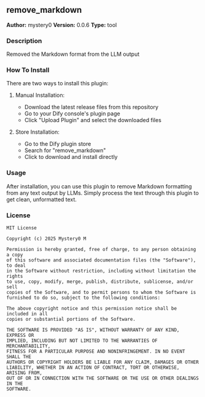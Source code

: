## remove_markdown

**Author:** mystery0
**Version:** 0.0.6
**Type:** tool

### Description

Removed the Markdown format from the LLM output

### How To Install

There are two ways to install this plugin:

1. Manual Installation:
    - Download the latest release files from this repository
    - Go to your Dify console's plugin page
    - Click "Upload Plugin" and select the downloaded files

2. Store Installation:
    - Go to the Dify plugin store
    - Search for "remove_markdown"
    - Click to download and install directly

### Usage

After installation, you can use this plugin to remove Markdown formatting from any text output by LLMs. Simply process
the text through this plugin to get clean, unformatted text.

### License

```
MIT License

Copyright (c) 2025 Mystery0 M

Permission is hereby granted, free of charge, to any person obtaining a copy
of this software and associated documentation files (the "Software"), to deal
in the Software without restriction, including without limitation the rights
to use, copy, modify, merge, publish, distribute, sublicense, and/or sell
copies of the Software, and to permit persons to whom the Software is
furnished to do so, subject to the following conditions:

The above copyright notice and this permission notice shall be included in all
copies or substantial portions of the Software.

THE SOFTWARE IS PROVIDED "AS IS", WITHOUT WARRANTY OF ANY KIND, EXPRESS OR
IMPLIED, INCLUDING BUT NOT LIMITED TO THE WARRANTIES OF MERCHANTABILITY,
FITNESS FOR A PARTICULAR PURPOSE AND NONINFRINGEMENT. IN NO EVENT SHALL THE
AUTHORS OR COPYRIGHT HOLDERS BE LIABLE FOR ANY CLAIM, DAMAGES OR OTHER
LIABILITY, WHETHER IN AN ACTION OF CONTRACT, TORT OR OTHERWISE, ARISING FROM,
OUT OF OR IN CONNECTION WITH THE SOFTWARE OR THE USE OR OTHER DEALINGS IN THE
SOFTWARE.
```


